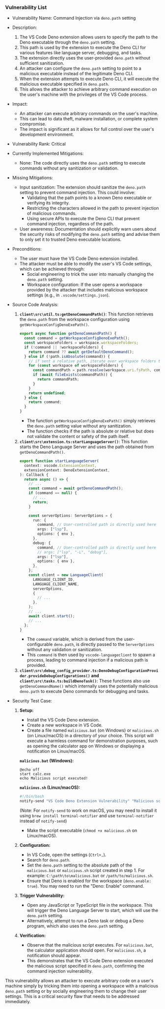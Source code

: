 ### Vulnerability List

* Vulnerability Name: Command Injection via `deno.path` setting
* Description:
    1. The VS Code Deno extension allows users to specify the path to the Deno executable through the `deno.path` setting.
    2. This path is used by the extension to execute the Deno CLI for various features like language server, debugging, and tasks.
    3. The extension directly uses the user-provided `deno.path` without sufficient sanitization.
    4. An attacker can configure the `deno.path` setting to point to a malicious executable instead of the legitimate Deno CLI.
    5. When the extension attempts to execute Deno CLI, it will execute the malicious executable specified in `deno.path`.
    6. This allows the attacker to achieve arbitrary command execution on the user's machine with the privileges of the VS Code process.
* Impact:
    - An attacker can execute arbitrary commands on the user's machine.
    - This can lead to data theft, malware installation, or complete system compromise.
    - The impact is significant as it allows for full control over the user's development environment.
* Vulnerability Rank: Critical
* Currently Implemented Mitigations:
    - None: The code directly uses the `deno.path` setting to execute commands without any sanitization or validation.
* Missing Mitigations:
    - Input sanitization: The extension should sanitize the `deno.path` setting to prevent command injection. This could involve:
        - Validating that the path points to a known Deno executable or verifying its integrity.
        - Restricting the characters allowed in the path to prevent injection of malicious commands.
        - Using secure APIs to execute the Deno CLI that prevent command injection, regardless of the path.
    - User awareness: Documentation should explicitly warn users about the security risks of modifying the `deno.path` setting and advise them to only set it to trusted Deno executable locations.
* Preconditions:
    - The user must have the VS Code Deno extension installed.
    - The attacker must be able to modify the user's VS Code settings, which can be achieved through:
        - Social engineering to trick the user into manually changing the `deno.path` setting.
        - Workspace configuration: If the user opens a workspace provided by the attacker that includes malicious workspace settings (e.g., in `.vscode/settings.json`).
* Source Code Analysis:
    1. **`client\src\util.ts:getDenoCommandPath()`**: This function retrieves the `deno.path` from the workspace configuration using `getWorkspaceConfigDenoExePath()`.
        ```typescript
        export async function getDenoCommandPath() {
          const command = getWorkspaceConfigDenoExePath();
          const workspaceFolders = workspace.workspaceFolders;
          if (!command || !workspaceFolders) {
            return command ?? await getDefaultDenoCommand();
          } else if (!path.isAbsolute(command)) {
            // if sent a relative path, iterate over workspace folders to try and resolve.
            for (const workspace of workspaceFolders) {
              const commandPath = path.resolve(workspace.uri.fsPath, command);
              if (await fileExists(commandPath)) {
                return commandPath;
              }
            }
            return undefined;
          } else {
            return command;
          }
        }
        ```
        - The function `getWorkspaceConfigDenoExePath()` simply retrieves the `deno.path` setting value without any sanitization.
        - The function checks if the path is absolute or relative but does not validate the content or safety of the path itself.
    2. **`client\src\extension.ts:startLanguageServer()`**: This function starts the Deno Language Server and uses the path obtained from `getDenoCommandPath()`.
        ```typescript
        export function startLanguageServer(
          context: vscode.ExtensionContext,
          extensionContext: DenoExtensionContext,
        ): Callback {
          return async () => {
            // ...
            const command = await getDenoCommandPath();
            if (command == null) {
              // ...
              return;
            }

            const serverOptions: ServerOptions = {
              run: {
                command, // User-controlled path is directly used here
                args: ["lsp"],
                options: { env },
              },
              debug: {
                command, // User-controlled path is directly used here
                // args: ["lsp", "-L", "debug"],
                args: ["lsp"],
                options: { env },
              },
            };
            const client = new LanguageClient(
              LANGUAGE_CLIENT_ID,
              LANGUAGE_CLIENT_NAME,
              serverOptions,
              {
                // ...
              },
            );
            // ...
            await client.start();
            // ...
          };
        }
        ```
        - The `command` variable, which is derived from the user-configurable `deno.path`, is directly passed to the `ServerOptions` without any validation or sanitization.
        - This `command` is then used by `vscode-languageclient` to spawn a process, leading to command injection if a malicious path is provided.
    3. **`client\src\debug_config_provider.ts:DenoDebugConfigurationProvider.provideDebugConfigurations()` and `client\src\tasks.ts:buildDenoTask()`**: These functions also use `getDenoCommandName()` which internally uses the potentially malicious `deno.path` to execute Deno commands for debugging and tasks.

* Security Test Case:
    1. **Setup:**
        - Install the VS Code Deno extension.
        - Create a new workspace in VS Code.
        - Create a file named `malicious.bat` (on Windows) or `malicious.sh` (on Linux/macOS) in a directory of your choice. This script will execute a harmless command for demonstration purposes, such as opening the calculator app on Windows or displaying a notification on Linux/macOS.

        **`malicious.bat` (Windows):**
        ```batch
        @echo off
        start calc.exe
        echo Malicious script executed!
        ```

        **`malicious.sh` (Linux/macOS):**
        ```bash
        #!/bin/bash
        notify-send "VS Code Deno Extension Vulnerability" "Malicious script executed!"
        ```
        (Note: For `notify-send` to work on macOS, you may need to install it using `brew install terminal-notifier` and use `terminal-notifier` instead of `notify-send`)
        - Make the script executable (`chmod +x malicious.sh` on Linux/macOS).
    2. **Configuration:**
        - In VS Code, open the settings (`Ctrl+,`).
        - Search for `deno.path`.
        - Set the `deno.path` setting to the absolute path of the `malicious.bat` or `malicious.sh` script created in step 1. For example: `C:\path\to\malicious.bat` or `/path/to/malicious.sh`.
        - Ensure that Deno is enabled for the workspace (`deno.enable: true`). You may need to run the "Deno: Enable" command.
    3. **Trigger Vulnerability:**
        - Open any JavaScript or TypeScript file in the workspace. This will trigger the Deno Language Server to start, which will use the `deno.path` setting.
        - Alternatively, attempt to run a Deno task or debug a Deno program, which also uses the `deno.path` setting.
    4. **Verification:**
        - Observe that the malicious script executes. For `malicious.bat`, the calculator application should open. For `malicious.sh`, a notification should appear.
        - This demonstrates that the VS Code Deno extension executed the malicious script specified in `deno.path`, confirming the command injection vulnerability.

This vulnerability allows an attacker to execute arbitrary code on a user's machine simply by tricking them into opening a workspace with a malicious `deno.path` setting or by socially engineering them to change their user settings. This is a critical security flaw that needs to be addressed immediately.
